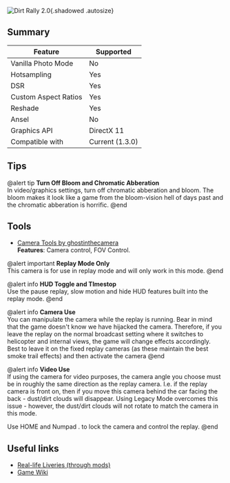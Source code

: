 ![Dirt Rally 2.0](Images\dirtrally2header.png "Shot by Ghostinthecamera"){.shadowed .autosize}

## Summary

Feature | Supported
--|--
Vanilla Photo Mode | No
Hotsampling | Yes
DSR | Yes
Custom Aspect Ratios | Yes
Reshade | Yes
Ansel | No
Graphics API | DirectX 11
Compatible with | Current (1.3.0)

## Tips

@alert tip
**Turn Off Bloom and Chromatic Abberation**  
In video/graphics settings, turn off chromatic abberation and bloom. The bloom makes it look like a game from the bloom-vision hell of days past and the chromatic abberation is horrific.
@end
 
## Tools

* [Camera Tools by ghostinthecamera](https://github.com/ghostinthecamera/IGCS-GITC)  
**Features**: Camera control, FOV Control.

@alert important
**Replay Mode Only**  
This camera is for use in replay mode and will only work in this mode.
@end

@alert info
**HUD Toggle and TImestop**  
Use the pause replay, slow motion and hide HUD features built into the replay mode.
@end

@alert info
**Camera Use**  
You can manipulate the camera while the replay is running. Bear in mind that the game doesn't know we have hijacked the camera. Therefore, if you leave the replay on the normal broadcast setting where it switches to helicopter and internal views, the game will change effects accordingly. Best to leave it on the fixed replay cameras (as these maintain the best smoke trail effects) and then activate the camera
@end

@alert info
**Video Use**  
If using the camera for video purposes, the camera angle you choose must be in roughly the same direction as the replay camera. I.e. if the replay camera is front on, then if you move this camera behind the car facing the back - dust/dirt clouds will disappear. Using Legacy Mode overcomes this issue - however, the dust/dirt clouds will not rotate to match the camera in this mode.

Use HOME and Numpad . to lock the camera and control the replay.
@end


## Useful links

* [Real-life Liveries (through mods)](https://www.racedepartment.com/forums/dirt-rally-2-0-mods.536/)  
* [Game Wiki](https://dirt.fandom.com/wiki/DiRT_Rally_2.0)  